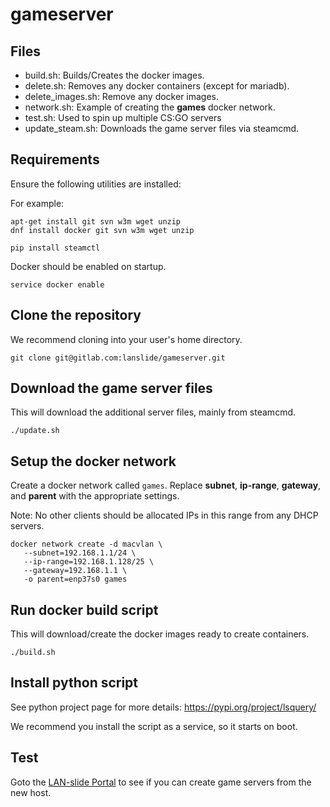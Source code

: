 # gameserver

## Files

- build.sh: Builds/Creates the docker images.
- delete.sh: Removes any docker containers (except for mariadb).
- delete\_images.sh: Remove any docker images.
- network.sh: Example of creating the **games** docker network.
- test.sh: Used to spin up multiple CS:GO servers
- update\_steam.sh: Downloads the game server files via steamcmd.

## Requirements

Ensure the following utilities are installed:

For example:
```
apt-get install git svn w3m wget unzip
dnf install docker git svn w3m wget unzip

pip install steamctl
```

Docker should be enabled on startup.

``service docker enable``

## Clone the repository

We recommend cloning into your user's home directory.

``git clone git@gitlab.com:lanslide/gameserver.git``

## Download the game server files

This will download the additional server files, mainly from steamcmd.

``./update.sh``

## Setup the docker network

Create a docker network called ``games``.
Replace **subnet**, **ip-range**, **gateway**, and **parent** with the appropriate settings.

Note: No other clients should be allocated IPs in this range from any DHCP servers.

```
docker network create -d macvlan \
   --subnet=192.168.1.1/24 \
   --ip-range=192.168.1.128/25 \
   --gateway=192.168.1.1 \
   -o parent=enp37s0 games
```

## Run docker build script

This will download/create the docker images ready to create containers.

``./build.sh``

## Install python script

See python project page for more details: https://pypi.org/project/lsquery/

We recommend you install the script as a service, so it starts on boot.

## Test 

Goto the [LAN-slide Portal](https://portal.lanslide.com.au) to see if you can create game servers from the new host.
